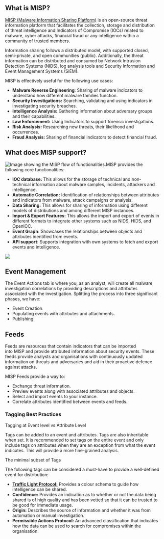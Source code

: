 ## **What is MISP?**

[MISP (Malware Information Sharing Platform)](https://www.misp-project.org/) is an open-source threat information platform that facilitates the collection, storage and distribution of threat intelligence and Indicators of Compromise (IOCs) related to malware, cyber attacks, financial fraud or any intelligence within a community of trusted members. 

Information sharing follows a distributed model, with supported closed, semi-private, and open communities (public). Additionally, the threat information can be distributed and consumed by Network Intrusion Detection Systems (NIDS), log analysis tools and Security Information and Event Management Systems (SIEM).

MISP is effectively useful for the following use cases:

- **Malware Reverse Engineering**: Sharing of malware indicators to understand how different malware families function.
- **Security Investigations:** Searching, validating and using indicators in investigating security breaches.
- **Intelligence Analysis:** Gathering information about adversary groups and their capabilities.
- **Law Enforcement:** Using Indicators to support forensic investigations.
- **Risk Analysis:** Researching new threats, their likelihood and occurrences.
- **Fraud Analysis:** Sharing of financial indicators to detect financial fraud.


## **What does MISP support?** 

![Image showing the MISP flow of functionalities.](https://tryhackme-images.s3.amazonaws.com/user-uploads/5fc2847e1bbebc03aa89fbf2/room-content/f290aace2e452972d1a9492f62cf46d5.png)MISP provides the following core functionalities:  

- **IOC database:** This allows for the storage of technical and non-technical information about malware samples, incidents, attackers and intelligence.
- **Automatic Correlation:** Identification of relationships between attributes and indicators from malware, attack campaigns or analysis.
- **Data Sharing:** This allows for sharing of information using different models of distributions and among different MISP instances.
- **Import & Export Features:** This allows the import and export of events in different formats to integrate other systems such as NIDS, HIDS, and OpenIOC.
- **Event Graph:** Showcases the relationships between objects and attributes identified from events.
- **API support:** Supports integration with own systems to fetch and export events and intelligence.

![](https://tryhackme-images.s3.amazonaws.com/user-uploads/5fc2847e1bbebc03aa89fbf2/room-content/b4d6aae4ec0523a305b0280d4558f533.png)


## Event Management

The Event Actions tab is where you, as an analyst, will create all malware investigation correlations by providing descriptions and attributes associated with the investigation. Splitting the process into three significant phases, we have: 

- Event Creation.
- Populating events with attributes and attachments.
- Publishing.

## Feeds

Feeds are resources that contain indicators that can be imported into MISP and provide attributed information about security events. These feeds provide analysts and organisations with continuously updated information on threats and adversaries and aid in their proactive defence against attacks.

MISP Feeds provide a way to:

- Exchange threat information.
- Preview events along with associated attributes and objects.
- Select and import events to your instance.
- Correlate attributes identified between events and feeds.

### Tagging Best Practices

  

Tagging at Event level vs Attribute Level

Tags can be added to an event and attributes. Tags are also inheritable when set. It is recommended to set tags on the entire event and only include tags on attributes when they are an exception from what the event indicates. This will provide a more fine-grained analysis.

The minimal subset of Tags

The following tags can be considered a must-have to provide a well-defined event for distribution:

- **[Traffic Light Protocol:](https://www.first.org/tlp/)** Provides a colour schema to guide how intelligence can be shared.
- **Confidence:** Provides an indication as to whether or not the data being shared is of high quality and has been vetted so that it can be trusted to be good for immediate usage.
- **Origin:** Describes the source of information and whether it was from automation or manual investigation.
- **Permissible Actions Protocol:** An advanced classification that indicates how the data can be used to search for compromises within the organisation.